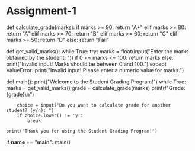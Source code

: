 # Assignment-1
def calculate_grade(marks):
    if marks >= 90:
        return "A+"
    elif marks >= 80:
        return "A"
    elif marks >= 70:
        return "B"
    elif marks >= 60:
        return "C"
    elif marks >= 50:
        return "D"
    else:
        return "Fail"

def get_valid_marks():
    while True:
        try:
            marks = float(input("Enter the marks obtained by the student: "))
            if 0 <= marks <= 100:
                return marks
            else:
                print("Invalid input! Marks should be between 0 and 100.")
        except ValueError:
            print("Invalid input! Please enter a numeric value for marks.")

def main():
    print("Welcome to the Student Grading Program!")
    while True:
        marks = get_valid_marks()
        grade = calculate_grade(marks)
        print(f"Grade: {grade}\n")

        choice = input("Do you want to calculate grade for another student? (y/n): ")
        if choice.lower() != 'y':
            break

    print("Thank you for using the Student Grading Program!")

if __name__ == "__main__":
    main()
